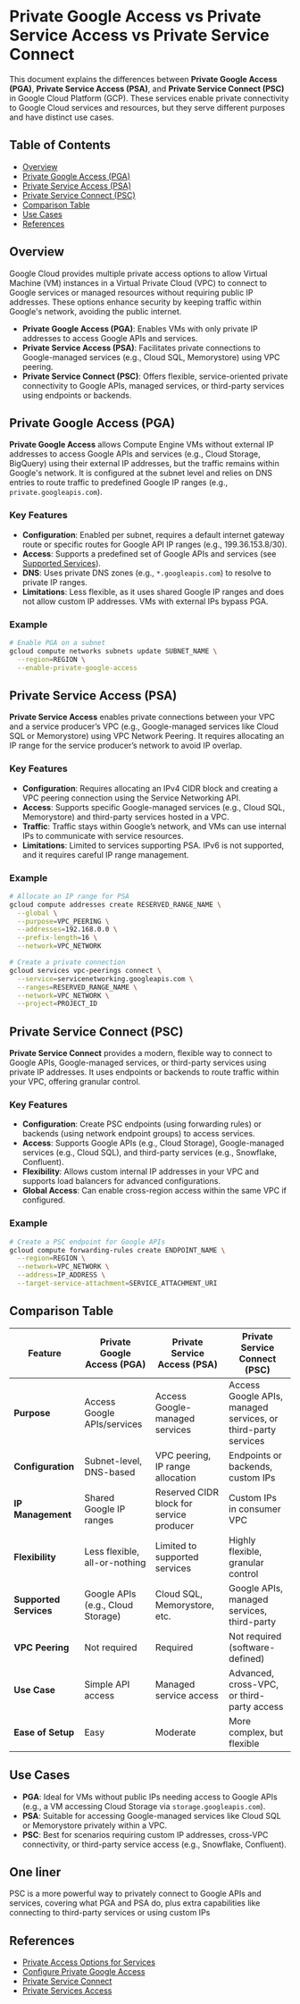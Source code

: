 # Private Google Access vs Private Service Access vs Private Service Connect

This document explains the differences between **Private Google Access (PGA)**, **Private Service Access (PSA)**, and **Private Service Connect (PSC)** in Google Cloud Platform (GCP). These services enable private connectivity to Google Cloud services and resources, but they serve different purposes and have distinct use cases.

## Table of Contents
- [Overview](#overview)
- [Private Google Access (PGA)](#private-google-access-pga)
- [Private Service Access (PSA)](#private-service-access-psa)
- [Private Service Connect (PSC)](#private-service-connect-psc)
- [Comparison Table](#comparison-table)
- [Use Cases](#use-cases)
- [References](#references)

## Overview
Google Cloud provides multiple private access options to allow Virtual Machine (VM) instances in a Virtual Private Cloud (VPC) to connect to Google services or managed resources without requiring public IP addresses. These options enhance security by keeping traffic within Google's network, avoiding the public internet.

- **Private Google Access (PGA)**: Enables VMs with only private IP addresses to access Google APIs and services.
- **Private Service Access (PSA)**: Facilitates private connections to Google-managed services (e.g., Cloud SQL, Memorystore) using VPC peering.
- **Private Service Connect (PSC)**: Offers flexible, service-oriented private connectivity to Google APIs, managed services, or third-party services using endpoints or backends.

## Private Google Access (PGA)
**Private Google Access** allows Compute Engine VMs without external IP addresses to access Google APIs and services (e.g., Cloud Storage, BigQuery) using their external IP addresses, but the traffic remains within Google's network. It is configured at the subnet level and relies on DNS entries to route traffic to predefined Google IP ranges (e.g., `private.googleapis.com`).

### Key Features
- **Configuration**: Enabled per subnet, requires a default internet gateway route or specific routes for Google API IP ranges (e.g., 199.36.153.8/30).
- **Access**: Supports a predefined set of Google APIs and services (see [Supported Services](https://cloud.google.com/vpc/docs/private-access-options)).
- **DNS**: Uses private DNS zones (e.g., `*.googleapis.com`) to resolve to private IP ranges.
- **Limitations**: Less flexible, as it uses shared Google IP ranges and does not allow custom IP addresses. VMs with external IPs bypass PGA.

### Example
```bash
# Enable PGA on a subnet
gcloud compute networks subnets update SUBNET_NAME \
  --region=REGION \
  --enable-private-google-access
```

## Private Service Access (PSA)
**Private Service Access** enables private connections between your VPC and a service producer’s VPC (e.g., Google-managed services like Cloud SQL or Memorystore) using VPC Network Peering. It requires allocating an IP range for the service producer’s network to avoid IP overlap.

### Key Features
- **Configuration**: Requires allocating an IPv4 CIDR block and creating a VPC peering connection using the Service Networking API.
- **Access**: Supports specific Google-managed services (e.g., Cloud SQL, Memorystore) and third-party services hosted in a VPC.
- **Traffic**: Traffic stays within Google’s network, and VMs can use internal IPs to communicate with service resources.
- **Limitations**: Limited to services supporting PSA. IPv6 is not supported, and it requires careful IP range management.

### Example
```bash
# Allocate an IP range for PSA
gcloud compute addresses create RESERVED_RANGE_NAME \
  --global \
  --purpose=VPC_PEERING \
  --addresses=192.168.0.0 \
  --prefix-length=16 \
  --network=VPC_NETWORK

# Create a private connection
gcloud services vpc-peerings connect \
  --service=servicenetworking.googleapis.com \
  --ranges=RESERVED_RANGE_NAME \
  --network=VPC_NETWORK \
  --project=PROJECT_ID
```

## Private Service Connect (PSC)
**Private Service Connect** provides a modern, flexible way to connect to Google APIs, Google-managed services, or third-party services using private IP addresses. It uses endpoints or backends to route traffic within your VPC, offering granular control.

### Key Features
- **Configuration**: Create PSC endpoints (using forwarding rules) or backends (using network endpoint groups) to access services.
- **Access**: Supports Google APIs (e.g., Cloud Storage), Google-managed services (e.g., Cloud SQL), and third-party services (e.g., Snowflake, Confluent).
- **Flexibility**: Allows custom internal IP addresses in your VPC and supports load balancers for advanced configurations.
- **Global Access**: Can enable cross-region access within the same VPC if configured.

### Example
```bash
# Create a PSC endpoint for Google APIs
gcloud compute forwarding-rules create ENDPOINT_NAME \
  --region=REGION \
  --network=VPC_NETWORK \
  --address=IP_ADDRESS \
  --target-service-attachment=SERVICE_ATTACHMENT_URI
```

## Comparison Table

| Feature                     | Private Google Access (PGA) | Private Service Access (PSA) | Private Service Connect (PSC) |
|-----------------------------|-----------------------------|------------------------------|-------------------------------|
| **Purpose**                 | Access Google APIs/services | Access Google-managed services | Access Google APIs, managed services, or third-party services |
| **Configuration**           | Subnet-level, DNS-based     | VPC peering, IP range allocation | Endpoints or backends, custom IPs |
| **IP Management**           | Shared Google IP ranges     | Reserved CIDR block for service producer | Custom IPs in consumer VPC |
| **Flexibility**             | Less flexible, all-or-nothing | Limited to supported services | Highly flexible, granular control |
| **Supported Services**      | Google APIs (e.g., Cloud Storage) | Cloud SQL, Memorystore, etc. | Google APIs, managed services, third-party |
| **VPC Peering**             | Not required                | Required                     | Not required (software-defined) |
| **Use Case**                | Simple API access           | Managed service access       | Advanced, cross-VPC, or third-party access |
| **Ease of Setup**           | Easy                        | Moderate                     | More complex, but flexible |

## Use Cases
- **PGA**: Ideal for VMs without public IPs needing access to Google APIs (e.g., a VM accessing Cloud Storage via `storage.googleapis.com`).
- **PSA**: Suitable for accessing Google-managed services like Cloud SQL or Memorystore privately within a VPC.
- **PSC**: Best for scenarios requiring custom IP addresses, cross-VPC connectivity, or third-party service access (e.g., Snowflake, Confluent).

## One liner
PSC is a more powerful way to privately connect to Google APIs and services, covering what PGA and PSA do, plus extra capabilities like connecting to third-party services or using custom IPs

## References
- [Private Access Options for Services](https://cloud.google.com/vpc/docs/private-access-options)[](https://cloud.google.com/vpc/docs/private-access-options)
- [Configure Private Google Access](https://cloud.google.com/vpc/docs/configure-private-google-access)[](https://cloud.google.com/vpc/docs/configure-private-google-access)
- [Private Service Connect](https://cloud.google.com/vpc/docs/private-service-connect)[](https://cloud.google.com/vpc/docs/private-service-connect)
- [Private Services Access](https://cloud.google.com/vpc/docs/private-services-access)[](https://cloud.google.com/vpc/docs/private-services-access)
